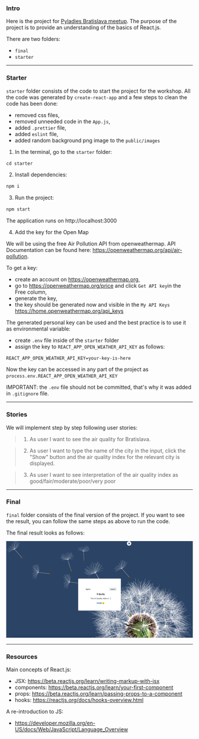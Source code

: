### Intro

Here is the project for [Pyladies Bratislava meetup](https://www.meetup.com/pyladies-bratislava/events/292378857/). The purpose of the project is to provide an understanding of the basics of React.js. 

There are two folders:
- `final`
- `starter`
---
### Starter

`starter` folder consists of the code to start the project for the workshop. All the code was generated by `create-react-app` and a few steps to clean the code has been done:
- removed css files,
- removed unneeded code in the `App.js`,
- added `.prettier` file,
- added `eslint` file,
- added random background png image to the `public/images`


1. In the terminal, go to the `starter` folder:

```s
cd starter
```
2. Install dependencies:
```s
npm i
```
3. Run the project:
```s
npm start
```

The application runs on http://localhost:3000

4. Add the key for the Open Map

We will be using the free Air Pollution API from openweathermap. 
API Documentation can be found here: https://openweathermap.org/api/air-pollution.

To get a key:
- create an account on https://openweathermap.org,
- go to https://openweathermap.org/price and click `Get API key`in the Free column, 
- generate the key,
- the key should be generated now and visible in the `My API Keys` https://home.openweathermap.org/api_keys

The generated personal key can be used and the best practice is to use it as environmental variable:
- create `.env` file inside of the `starter` folder
- assign the key to `REACT_APP_OPEN_WEATHER_API_KEY` as follows:
```
REACT_APP_OPEN_WEATHER_API_KEY=your-key-is-here
```
Now the key can be accessed in any part of the project as `process.env.REACT_APP_OPEN_WEATHER_API_KEY`

IMPORTANT: the `.env` file should not be committed, that's why it was added in `.gitignore` file.

---

### Stories

We will implement step by step following user stories: 

> 1. As user I want to see the air quality for Bratislava.

> 2. As user I want to type the name of the city in the input, click the "Show" button and the air quality index for the relevant city is displayed.

> 3. As user I want to see interpretation of the air quality index as good/fair/moderate/poor/very poor

---
### Final

`final` folder consists of the final version of the project. If you want to see the result, you can follow the same steps as above to run the code.

The final result looks as follows:

![image](final/public/images/final.png)

---

### Resources

Main concepts of React.js:
 - JSX: https://beta.reactjs.org/learn/writing-markup-with-jsx
 - components: https://beta.reactjs.org/learn/your-first-component
 - props: https://beta.reactjs.org/learn/passing-props-to-a-component
 - hooks: https://reactjs.org/docs/hooks-overview.html

 A re-introduction to JS:
 - https://developer.mozilla.org/en-US/docs/Web/JavaScript/Language_Overview


